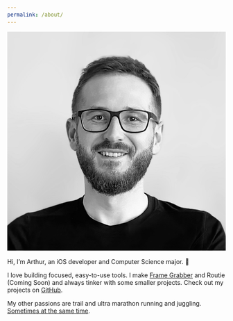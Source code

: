 ```yaml
---
permalink: /about/
---
```


<div class="about">
  <img class="avatar" src="/assets/avatar-v1.jpg">
  <p>
    Hi, I’m Arthur, an iOS developer and Computer Science major. 👋
  </p>
  <p>
    I love building focused, easy-to-use tools.
    I make <a href="https://framegrabberapp.com" target="_blank">Frame Grabber</a> and Routie (Coming Soon) and always tinker with some smaller projects. Check out my projects on <a href="https://github.com/arthurhammer" target="_blank">GitHub</a>.
  </p>
  <p>
  My other passions are trail and ultra marathon running and juggling. <a href="{% post_url 2019-02-05-trail-joggling %}">Sometimes at the same time</a>.
  </p>
</div>
